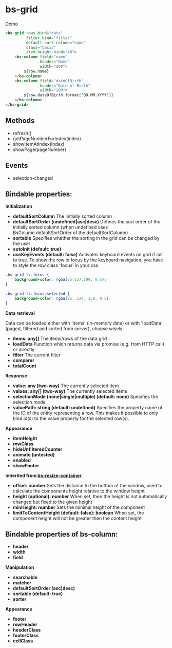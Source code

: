 # bs-grid

[Demo](https://rawgit.com/RSuter/aurelia-bs/master/demo/index.html#/grid)

```html
<bs-grid rows.bind="data"
         filter.bind="filter"
         default-sort-column="name"
         class="basic"
         item-height.bind="40">
    <bs-column field="name" 
               header="Name" 
               width="200">
        ${row.name}
    </bs-column>
    <bs-column field="dateOfBirth" 
               header="Date of Birth" 
               width="200">
        ${row.dateOfBirth.format('DD.MM.YYYY')}
    </bs-column>
</bs-grid>
```

## Methods

- refresh()
- getPageNumberForIndex(index)
- showItemAtIndex(index)
- showPage(pageNumber)

## Events

- selection-changed

## Bindable properties:

**Initialization**

- **defaultSortColumn** The initially sorted column
- **defaultSortOrder (undefined|asc|desc)** Defines the sort order of the initially sorted column (when undefined uses BsColumn.defaultSortOrder of the defaultSortColumn)
- **sortable** Specifies whether the sorting in the grid can be changed by the user
- **autoInit (default: true)**
- **useKeyEvents (default: false)** Activates keyboard events on grid if set to true. To show the row in focus by the keyboard navigation, you have to style the row class 'focus' in your css.

```css
.bs-grid tr.focus {
    background-color: rgba(65,137,199, 0.5);
}

.bs-grid tr.focus.selected {
    background-color: rgba(85, 124, 159, 0.5);
}
``` 

**Data retrieval**

Data can be loaded either with 'items' (in-memory data) or with 'loadData' (paged, filtered and sorted from server), choose wisely: 

- **items: any[]** The items/rows of the data grid
- **loadData** Function which returns data via promise (e.g. from HTTP call) or directly
- **filter** The current filter
- **comparer**
- **totalCount**

**Response**

- **value: any (two-way)** The currently selected item
- **values: any[] (two-way)** The currently selected items
- **selectionMode (none|single|multiple) (default: none)** Specifies the selection mode 
- **valuePath: string  (default: undefined)** Specifies the property name of the ID of the entity representing a row. This makes it possible to only bind id(s) to the value property for the selected row(s).

**Appearance**

- **itemHeight**
- **rowClass**
- **hideUnfilteredCounter**
- **animate (untested)**
- **enabled**
- **showFooter**

**Inherited from [bs-resize-container](./bs-resize-container.md)**

- **offset: number** Sets the distance to the bottom of the window, used to calculate the components height relative to the window height
- **height (optional): number** When set, then the height is not automatically changed but fixed to the given height
- **minHeight: number** Sets the minimal height of the component
- **limitToContentHeight (default: false): boolean** When set, the component height will not be greater then the content height

## Bindable properties of bs-column:

- **header**
- **width**
- **field**

**Manipulation**

- **searchable**
- **matcher**
- **defaultSortOrder (asc|desc)**
- **sortable (default: true)**
- **sorter**

**Appearance**

- **footer**
- **rowHeader**
- **headerClass**
- **footerClass**
- **cellClass**
